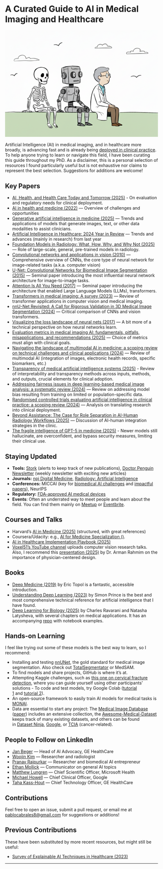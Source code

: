 # A Curated Guide to AI in Medical Imaging and Healthcare

![](ai-medical-imaging.png)

Artificial Intelligence (AI) in medical imaging, and in healthcare more broadly, is advancing fast and is already being [deployed in clinical practice](https://jamanetwork.com/journals/jama/fullarticle/2840175). To help anyone trying to learn or navigate this field, I have been curating this guide throughout my PhD. As a disclaimer, this is a personal selection of resources I found particularly useful but is not exhaustive nor claims to represent the best selection. Suggestions for additions are welcome! 

## Key Papers
- [AI, Health, and Health Care Today and Tomorrow (2025)](https://jamanetwork.com/journals/jama/fullarticle/2840175) - On evaluation and regulatory needs for clinical deployment.
- [AI in health and medicine (2022)](https://www.nature.com/articles/s41591-021-01614-0) — Overview of challenges and opportunities
- [Generative artificial intelligence in medicine (2025)](https://www.nature.com/articles/s41591-025-03983-2) — Trends and applications of models that generate images, text, or other data modalities to assist clinicians.
- [Artificial Intelligence in Healthcare: 2024 Year in Review](https://www.medrxiv.org/content/10.1101/2025.02.26.25322978v2) — Trends and advances (mainly in research) from last year 
- [Foundation Models in Radiology: What, How, Why, and Why Not (2025)](https://pubs.rsna.org/doi/10.1148/radiol.240597) —  Role of large-scale, general, pre-trained models in radiology.
- [Convolutional networks and applications in vision (2010)](https://ieeexplore.ieee.org/document/5537907) —  Comprehensive overview of CNNs, the core type of neural network for image-related tasks (a.k.a. computer vision)
- [U-Net: Convolutional Networks for Biomedical Image Segmentation (2015)](https://arxiv.org/abs/1505.04597) —  Seminal paper introducing the most influential neural network architecture for image-to-image tasks.
- [Attention Is All You Need (2017)](https://arxiv.org/abs/1706.03762) —  Seminal paper introducing the architecture that enabled Large Language Models (LLMs), transformers.
- [Transformers in medical imaging: A survey (2023)](https://www.sciencedirect.com/science/article/pii/S1361841523000634) —  Review of transformer applications in computer vision and medical imaging.
- [nnU-Net Revisited: A Call for Rigorous Validation in 3D Medical Image Segmentation (2024)](https://link.springer.com/chapter/10.1007/978-3-031-72114-4_47) — Critical comparison of CNNs and vision transformers.
- [Visualizing the loss landscape of neural nets (2017)](https://arxiv.org/abs/1712.09913) — A bit more of a technical perspective on how neural networks learn.
- [Evaluation metrics in medical imaging AI: fundamentals, pitfalls,
misapplications, and recommendations (2025)](https://www.sciencedirect.com/science/article/pii/S3050577125000283?via%3Dihub) — Choice of metrics must align with clinical goals.
- [Navigating the landscape of multimodal AI in medicine: a scoping review on technical challenges and clinical applications (2024)](https://arxiv.org/abs/2411.03782) — Review of multimodal AI (integration of images, electronic health records, specific biomarkers, etc.)
- [Transparency of medical artificial intelligence systems (2025)](https://www.nature.com/articles/s44222-025-00363-w) - Review of interpretability and transparency methods across inputs, methods, and outputs, crucial elements for clinical adoption.
- [Addressing fairness issues in deep learning-based medical image analysis: a systematic review (2024)](https://www.nature.com/articles/s41746-024-01276-5) — Review on addressing model bias resulting from training on limited or population-specific data.
- [Randomised controlled trials evaluating artificial intelligence in clinical practice: a scoping review (2024)](https://www.thelancet.com/journals/landig/article/PIIS2589-7500(24)00047-5/fulltext) — Analysis on translating research into clinical deployment.
- [Beyond Assistance: The Case for Role Separation in AI-Human Radiology Workflows (2025)](https://pubs.rsna.org/doi/10.1148/radiol.250477) — Discussion of AI-human integration strategies in the clinic.
- [The fragile intelligence of GPT-5 in medicine (2025)](https://www.nature.com/articles/s41591-025-04008-8) - Newer models still hallucinate, are overconfident, and bypass security measures, limiting their clinical use.

## Staying Updated 
- **Tools:** [Stork](https://www.storkapp.me/) (alerts to keep track of new publications), [Doctor Penguin Newsletter](https://doctorpenguin.substack.com) (weekly newsletter with exciting new articles)
- **Journals:** [npj Digital Medicine](https://www.nature.com/npjdigitalmed/), [Radiology: Artificial Intelligence](https://pubs.rsna.org/journal/ai) 
- **Conferences:** MICCAI (key for [biomedical AI challenges](https://miccai.org/index.php/special-interest-groups/challenges/miccai-registered-challenges/) and [impactful papers](https://papers.miccai.org/miccai-2024/)), NeurIPS 
- **Regulatory:** [FDA-approved AI medical devices](https://www.fda.gov/medical-devices/software-medical-device-samd/artificial-intelligence-and-machine-learning-aiml-enabled-medical-devices)
- **Events**: Often an underrated way to meet people and learn about the field. You can find them mainly on [Meetup](https://www.meetup.com/) or [Eventbrite](https://www.eventbrite.com/).

## Courses and Talks 
- Harvard’s [AI in Medicine (2025)](https://zitniklab.hms.harvard.edu/AIM2/) (structured, with great references)
- Coursera/Udacity: e.g., [AI for Medicine Specialization ()](https://www.coursera.org/specializations/ai-for-medicine). 
- [AI in Healthcare Implementation Playbook (2025)](https://dimesociety.org/ai-implementation-in-healthcare-playbook/)
- [Voxel51’s YouTube channel](https://www.youtube.com/@voxel51/videos) uploads computer vision research talks. Also, I recommend this [presentation (2025)](https://www.youtube.com/watch?v=ogEkl-FC0dI) by Dr. Arman Rahmim on the importance of physician-centered design. 

## Books 
- [Deep Medicine (2019)](https://drerictopol.com/portfolio/deep-medicine/) by Eric Topol is a fantastic, accessible introduction. 
- [Understanding Deep Learning (2023)](https://udlbook.github.io/udlbook/) by Simon Prince is the best and most comprehensive technical reference for artificial intelligence that I have found. 
- [Deep Learning for Biology (2025)](https://www.amazon.co.uk/dp/1098168038) by Charles Ravarani and Natasha Latysheva, with several chapters on medical applications. It has an accompanying [repo](https://github.com/deep-learning-for-biology/notebooks) with notebook examples.

## Hands-on Learning 
I feel like trying out some of these models is the best way to learn, so I recommend: 
- Installing and testing [nnUNet](https://github.com/MIC-DKFZ/nnUNet), the gold standard for medical image segmentation. Also check out [TotalSegmentator](https://github.com/wasserth/TotalSegmentator) or MedSAM. 
- To find models and share projects, GitHub is where it’s at. 
- Attempting Kaggle challenges, such as [this one on cervical fracture detection](https://www.kaggle.com/competitions/rsna-2022-cervical-spine-fracture-detection), where you can guide yourself using other participants’ solutions - To code and test models, try Google Colab ([tutorial 1](https://colab.research.google.com/drive/16pBJQePbqkz3QFV54L4NIkOn1kwpuRrj) and [tutorial 2](https://www.marqo.ai/blog/getting-started-with-google-colab-a-beginners-guide)).
- An open-source framework to easily train AI models for medical tasks is [MONAI](https://monai.io/).
- Data are essential to start any project: The [Medical Image Database](https://www.cuilab.cn/medimg/) ([paper](https://academic.oup.com/gpb/advance-article/doi/10.1093/gpbjnl/qzaf068/8238507?login=false)) includes an extensive collection, the [Awesome-Medical-Dataset](https://github.com/openmedlab/Awesome-Medical-Dataset) keeps track of many existing datasets, and others can be found in [Dataset Ninja](https://datasetninja.com/category/medical), [Google](https://datasetsearch.research.google.com/), or [TCIA](https://www.cancerimagingarchive.net/) (cancer-related). 

## People to Follow on LinkedIn 
- [Jan Beger](https://www.linkedin.com/in/janbeger/) —  Head of AI Advocacy, GE HealthCare
- [Woojin Kim](https://www.linkedin.com/in/woojinkim/) — Researcher and radiologist
- [Pranav Rajpurkar](https://www.linkedin.com/in/pranavrajpurkar/) — Researcher and biomedical AI entrepreneur
- [Ethan Mollick](https://www.linkedin.com/in/emollick/) — Communicator on general AI topics 
- [Matthew Lungren](https://www.linkedin.com/in/mattlungrenmd/) — Chief Scientific Officer, Microsoft Health
- [Michael Howell](https://www.linkedin.com/in/mdhowell/) — Chief Clinical Officer, Google
- [Taha Kass-Hout](https://www.linkedin.com/in/tahak/) — Chief Technology Officer, GE HealthCare


## Contributions
Feel free to open an issue, submit a pull request, or email me at pablocabrales8@gmail.com for suggestions or additions!

## Previous Contributions 
These have been substituted by more recent resources, but might still be useful:
- [Survey of Explainable AI Techniques in Healthcare (2023)](https://www.mdpi.com/1424-8220/23/2/634)

---
